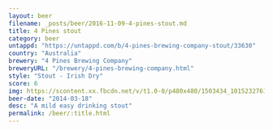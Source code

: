 ```yaml
---
layout: beer
filename: _posts/beer/2016-11-09-4-pines-stout.md
title: 4 Pines stout
category: beer
untappd: "https://untappd.com/b/4-pines-brewing-company-stout/33630"
country: "Australia"
brewery: "4 Pines Brewing Company"
breweryURL: "/brewery/4-pines-brewing-company.html"
style: "Stout - Irish Dry"
score: 6
img: https://scontent.xx.fbcdn.net/v/t1.0-0/p480x480/1503434_10152327617153745_1770406360_n.jpg?_nc_cat=103&oh=e7765010c6e5ac0169c1e25f561df4d2&oe=5C4CCE83
beer-date: "2014-03-18"
desc: "A mild easy drinking stout"
permalink: /beer/:title.html
---
```


